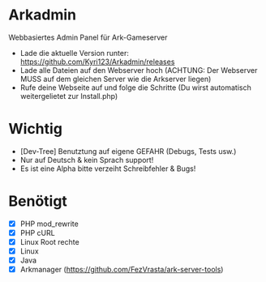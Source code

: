 # Arkadmin 
Webbasiertes Admin Panel für Ark-Gameserver

- Lade die aktuelle Version runter: https://github.com/Kyri123/Arkadmin/releases
- Lade alle Dateien auf den Webserver hoch (ACHTUNG: Der Webserver MUSS auf dem gleichen Server wie die Arkserver liegen)
- Rufe deine Webseite auf und folge die Schritte (Du wirst automatisch weitergelietet zur Install.php)

# Wichtig

- [Dev-Tree] Benutztung auf eigene GEFAHR (Debugs, Tests usw.)
- Nur auf Deutsch & kein Sprach support!
- Es ist eine Alpha bitte verzeiht Schreibfehler & Bugs!

# Benötigt
- [x] PHP mod_rewrite
- [x] PHP cURL
- [x] Linux Root rechte
- [x] Linux
- [x] Java
- [x] Arkmanager (https://github.com/FezVrasta/ark-server-tools)
